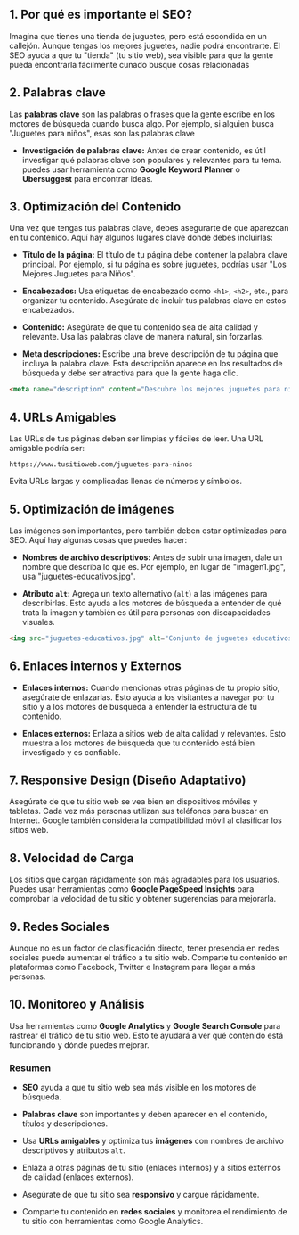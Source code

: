 ## 1. **Por qué es importante el SEO?**

Imagina que tienes una tienda de juguetes, pero está escondida en un callejón. Aunque tengas los mejores juguetes, nadie podrá encontrarte. El SEO ayuda a que tu "tienda" (tu sitio web), sea visible para que la gente pueda encontrarla fácilmente cunado busque cosas relacionadas

## 2. **Palabras clave**

Las **palabras clave** son las palabras o frases que la gente escribe en los motores de búsqueda cuando busca algo. Por ejemplo, si alguien busca "Juguetes para niños", esas son las palabras clave

- **Investigación de palabras clave:** Antes de crear contenido, es útil investigar qué palabras clave son populares y relevantes para tu tema. puedes usar herramienta como **Google Keyword Planner** o **Ubersuggest** para encontrar ideas.

## 3. **Optimización del Contenido**

Una vez que tengas tus palabras clave, debes asegurarte de que aparezcan en tu contenido. Aquí hay algunos lugares clave donde debes incluirlas:

- **Título de la página:** El título de tu página debe contener la palabra clave principal. Por ejemplo, si tu página es sobre juguetes, podrías usar "Los Mejores Juguetes para Niños".
    
- **Encabezados:** Usa etiquetas de encabezado como `<h1>`, `<h2>`, etc., para organizar tu contenido. Asegúrate de incluir tus palabras clave en estos encabezados.
    
- **Contenido:** Asegúrate de que tu contenido sea de alta calidad y relevante. Usa las palabras clave de manera natural, sin forzarlas.
    
- **Meta descripciones:** Escribe una breve descripción de tu página que incluya la palabra clave. Esta descripción aparece en los resultados de búsqueda y debe ser atractiva para que la gente haga clic.
```html
<meta name="description" content="Descubre los mejores juguetes para niños en nuestra tienda. Encuentra juguetes divertidos y educativos para todas las edades.">
```

## 4. **URLs Amigables**

Las URLs de tus páginas deben ser limpias y fáciles de leer. Una URL amigable podría ser:

```
https://www.tusitioweb.com/juguetes-para-ninos
```

Evita URLs largas y complicadas llenas de números y símbolos.

## 5. **Optimización de imágenes**

Las imágenes son importantes, pero también deben estar optimizadas para SEO. Aquí hay algunas cosas que puedes hacer:

- **Nombres de archivo descriptivos:** Antes de subir una imagen, dale un nombre que describa lo que es. Por ejemplo, en lugar de "imagen1.jpg", usa "juguetes-educativos.jpg".
    
- **Atributo `alt`:** Agrega un texto alternativo (`alt`) a las imágenes para describirlas. Esto ayuda a los motores de búsqueda a entender de qué trata la imagen y también es útil para personas con discapacidades visuales.

```html
<img src="juguetes-educativos.jpg" alt="Conjunto de juguetes educativos para niños">
```

## 6. **Enlaces internos y Externos**

- **Enlaces internos:** Cuando mencionas otras páginas de tu propio sitio, asegúrate de enlazarlas. Esto ayuda a los visitantes a navegar por tu sitio y a los motores de búsqueda a entender la estructura de tu contenido.
    
- **Enlaces externos:** Enlaza a sitios web de alta calidad y relevantes. Esto muestra a los motores de búsqueda que tu contenido está bien investigado y es confiable.

## 7. **Responsive Design (Diseño Adaptativo)**

Asegúrate de que tu sitio web se vea bien en dispositivos móviles y tabletas. Cada vez más personas utilizan sus teléfonos para buscar en Internet. Google también considera la compatibilidad móvil al clasificar los sitios web.

## 8. **Velocidad de Carga**

Los sitios que cargan rápidamente son más agradables para los usuarios. Puedes usar herramientas como **Google PageSpeed Insights** para comprobar la velocidad de tu sitio y obtener sugerencias para mejorarla.

## 9. **Redes Sociales**

Aunque no es un factor de clasificación directo, tener presencia en redes sociales puede aumentar el tráfico a tu sitio web. Comparte tu contenido en plataformas como Facebook, Twitter e Instagram para llegar a más personas.

## 10. **Monitoreo y Análisis**

Usa herramientas como **Google Analytics** y **Google Search Console** para rastrear el tráfico de tu sitio web. Esto te ayudará a ver qué contenido está funcionando y dónde puedes mejorar.

### Resumen

- **SEO** ayuda a que tu sitio web sea más visible en los motores de búsqueda.

- **Palabras clave** son importantes y deben aparecer en el contenido, títulos y descripciones.

- Usa **URLs amigables** y optimiza tus **imágenes** con nombres de archivo descriptivos y atributos `alt`.

- Enlaza a otras páginas de tu sitio (enlaces internos) y a sitios externos de calidad (enlaces externos).

- Asegúrate de que tu sitio sea **responsivo** y cargue rápidamente.

- Comparte tu contenido en **redes sociales** y monitorea el rendimiento de tu sitio con herramientas como Google Analytics.
